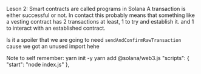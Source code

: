 Leson 2:
Smart contracts are called programs in Solana
A transaction is either successful or not.
  In contact this probably means that something like a vesting contract has 2 transactions at least, 1 to try and establish it. and 1 to interact with an established contract.

Is it a spoiler that we are going to need `sendAndConfirmRawTransaction` cause we got an unused import hehe





Note to self remember:
yarn init -y
yarn add @solana/web3.js
"scripts": {
  "start": "node index.js"
},


